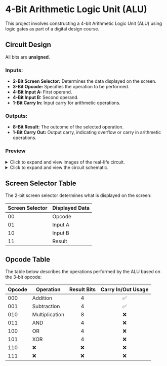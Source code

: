 # 4-Bit Arithmetic Logic Unit (ALU)

This project involves constructing a 4-bit Arithmetic Logic Unit (ALU) using logic gates as part of a digital design course.

## Circuit Design

All bits are **unsigned**.

### **Inputs:**

- **2-Bit Screen Selector:** Determines the data displayed on the screen.
- **3-Bit Opcode:** Specifies the operation to be performed.
- **4-Bit Input A:** First operand.
- **4-Bit Input B:** Second operand.
- **1-Bit Carry In:** Input carry for arithmetic operations.

### **Outputs:**

- **8-Bit Result:** The outcome of the selected operation.
- **1-Bit Carry Out:** Output carry, indicating overflow or carry in arithmetic operations.

### Preview

<details>
<summary>Click to expand and view images of the real-life circuit.</summary>
<br>

![Image](https://github.com/user-attachments/assets/fb795441-ea56-4582-bc8b-2ec2ffcd8e00)

![Image](https://github.com/user-attachments/assets/9feb117e-b3ef-4213-85f7-06339f2816a4)

</details>

<details>
<summary>Click to expand and view the circuit schematic.</summary>
<br>

![Image](https://github.com/user-attachments/assets/60cdd84c-c657-4d45-a461-6b66d7bfc560)

You can also [**click here**](https://pro.easyeda.com/editor#id=4cae9a3f96a4493094537c6ea8ca6a45) to view the schematic in **EasyEDA**.

</details>

## Screen Selector Table

The 2-bit screen selector determines what is displayed on the screen:

| **Screen Selector** | **Displayed Data** |
| ------------------- | ------------------ |
| 00                  | Opcode             |
| 01                  | Input A            |
| 10                  | Input B            |
| 11                  | Result             |

## Opcode Table

The table below describes the operations performed by the ALU based on the 3-bit opcode:

| **Opcode** | **Operation**  | **Result Bits** | **Carry In/Out Usage** |
| ---------- | -------------- | :-------------: | :--------------------: |
| 000        | Addition       |        4        |           ✅           |
| 001        | Subtraction    |        4        |           ✅           |
| 010        | Multiplication |        8        |           ❌           |
| 011        | AND            |        4        |           ❌           |
| 100        | OR             |        4        |           ❌           |
| 101        | XOR            |        4        |           ❌           |
| 110        | ❌             |       ❌        |           ❌           |
| 111        | ❌             |       ❌        |           ❌           |

